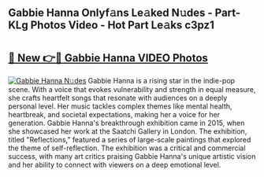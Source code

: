 ## Gabbie Hanna Onlyf𝚊ns Le𝚊ked N𝚞des - Part-KLg Photos Video - Hot Part Le𝚊ks c3pz1

# <h2><a href="http://ab12848.deff.icu/?id=Gabbie+Hanna">🔗 New 👉🔴 Gabbie Hanna VIDEO Photos</a></h2>

[![Gabbie Hanna N𝚞des](https://i.imgur.com/rIISA9y.gif)](http://ab12848.deff.icu/?id=Gabbie+Hanna)
Gabbie Hanna is a rising star in the indie-pop scene. With a voice that evokes vulnerability and strength in equal measure, she crafts heartfelt songs that resonate with audiences on a deeply personal level. Her music tackles complex themes like mental health, heartbreak, and societal expectations, making her a voice for her generation. Gabbie Hanna's breakthrough exhibition came in 2015, when she showcased her work at the Saatchi Gallery in London. The exhibition, titled "Reflections," featured a series of large-scale paintings that explored the theme of self-reflection. The exhibition was a critical and commercial success, with many art critics praising Gabbie Hanna's unique artistic vision and her ability to connect with viewers on a deep emotional level.
